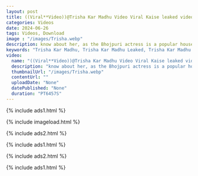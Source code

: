 ```yaml
---
layout: post
title: ((Viral**Video))@Trisha Kar Madhu Video Viral Kaise leaked video LINK [Telegram LINK]
categories: Videos
date: 2024-06-26
tags: Videos, Download
image : "/images/Trisha.webp"
description: know about her, as the Bhojpuri actress is a popular household name in some states, but in case the talented Trisha Kar Madhu is new to you, allow us to elaborate on who she is and why is she suddenly trending. Madhu is currently ruling the social media trends as the phrase ‘Trisha Kar Madhu Ka Viral Video’ took over the headlines. For those unfamiliar, something similar happened back in 2021 when the actor fell victim to an MMS leak controversy. However, this time, the reason behind her sudden virality is a bit different.
keywords: "Trisha Kar Madhu, Trisha Kar Madhu Leaked, Trisha Kar Madhu Leaked Video, Watch Video Trisha Kar Madhu, Trisha Kar Madhu Leaked Video"
video:
  name: "((Viral**Video))@Trisha Kar Madhu Video Viral Kaise leaked video LINK [Telegram LINK]"
  description: "know about her, as the Bhojpuri actress is a popular household name in some states, but in case the talented Trisha Kar Madhu is new to you"
  thumbnailUrl: "/images/Trisha.webp"
  contentUrl: ""
  uploadDate: "None"
  datePublished: "None"
  duration: "PT6457S"
---
```

{% include ads1.html %}

{% include imageload.html %}

{% include ads2.html %}

{% include ads1.html %}

{% include ads2.html %}

{% include ads1.html %}
